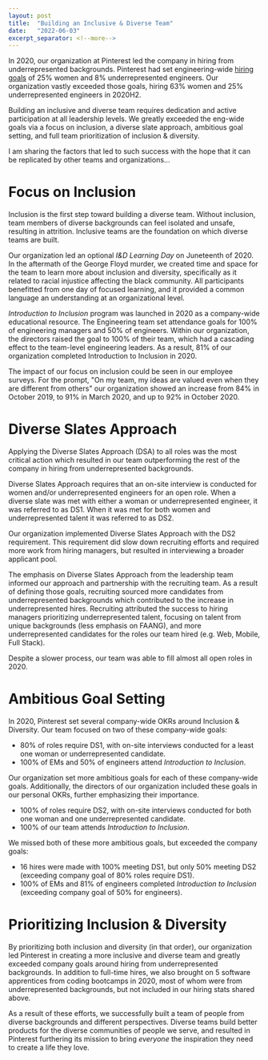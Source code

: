 ```yaml
---
layout: post
title:  "Building an Inclusive & Diverse Team"
date:   "2022-06-03"
excerpt_separator: <!--more-->
---
```


In 2020, our organization at Pinterest led the company in hiring from underrepresented backgrounds. Pinterest had set engineering-wide [hiring goals](https://newsroom.pinterest.com/en/post/diversity-report-2020) of 25% women and 8% underrepresented engineers. Our organization vastly exceeded those goals, hiring 63% women and 25% underrepresented engineers in 2020H2.

Building an inclusive and diverse team requires dedication and active participation at all leadership levels. We greatly exceeded the eng-wide goals via a focus on inclusion, a diverse slate approach, ambitious goal setting, and full team prioritization of inclusion & diversity.

I am sharing the factors that led to such success with the hope that it can be replicated by other teams and organizations...

<!--more-->

# Focus on Inclusion

Inclusion is the first step toward building a diverse team. Without inclusion, team members of diverse backgrounds can feel isolated and unsafe, resulting in attrition. Inclusive teams are the foundation on which diverse teams are built.

Our organization led an optional _I&D Learning Day_ on Juneteenth of 2020. In the aftermath of the George Floyd murder, we created time and space for the team to learn more about inclusion and diversity, specifically as it related to racial injustice affecting the black community. All participants benefitted from one day of focused learning, and it provided a common language an understanding at an organizational level.

_Introduction to Inclusion_ program was launched in 2020 as a company-wide educational resource. The Engineering team set attendance goals for 100% of engineering managers and 50% of engineers. Within our organization, the directors raised the goal to 100% of their team, which had a cascading effect to the team-level engineering leaders. As a result, 81% of our organization completed Introduction to Inclusion in 2020.

The impact of our focus on inclusion could be seen in our employee surveys. For the prompt, "On my team, my ideas are valued even when they are different from others" our organization showed an increase from 84% in October 2019, to 91% in March 2020, and up to 92% in October 2020.

# Diverse Slates Approach

Applying the Diverse Slates Approach (DSA) to all roles was the most critical action which resulted in our team outperforming the rest of the company in hiring from underrepresented backgrounds.

Diverse Slates Approach requires that an on-site interview is conducted for women and/or underrepresented engineers for an open role. When a diverse slate was met with either a woman or underrepresented engineer, it was referred to as DS1. When it was met for both women and underrepresented talent it was referred to as DS2.

Our organization implemented Diverse Slates Approach with the DS2 requirement. This requirement did slow down recruiting efforts and required more work from hiring managers, but resulted in interviewing a broader applicant pool.

The emphasis on Diverse Slates Approach from the leadership team informed our approach and partnership with the recruiting team. As a result of defining those goals, recruiting sourced more candidates from underrepresented backgrounds which contributed to the increase in underrepresented hires. Recruiting attributed the success to hiring managers prioritizing underrepresented talent, focusing on talent from unique backgrounds (less emphasis on FAANG), and more underrepresented candidates for the roles our team hired (e.g. Web, Mobile, Full Stack).

Despite a slower process, our team was able to fill almost all open roles in 2020.

# Ambitious Goal Setting

In 2020, Pinterest set several company-wide OKRs around Inclusion & Diversity. Our team focused on two of these company-wide goals:

* 80% of roles require DS1, with on-site interviews conducted for a least one woman or underrepresented candidate.
* 100% of EMs and 50% of engineers attend _Introduction to Inclusion_.

Our organization set more ambitious goals for each of these company-wide goals. Additionally, the directors of our organization included these goals in our personal OKRs, further emphasizing their importance.

* 100% of roles require DS2, with on-site interviews conducted for both one woman and one underrepresented candidate.
* 100% of our team attends _Introduction to Inclusion_.

We missed both of these more ambitious goals, but exceeded the company goals:

* 16 hires were made with 100% meeting DS1, but only 50% meeting DS2 (exceeding company goal of 80% roles require DS1).
* 100% of EMs and 81% of engineers completed _Introduction to Inclusion_ (exceeding company goal of 50% for engineers).

# Prioritizing Inclusion & Diversity

By prioritizing both inclusion and diversity (in that order), our organization led Pinterest in creating a more inclusive and diverse team and greatly exceeded company goals around hiring from underrepresented backgrounds. In addition to full-time hires, we also brought on 5 software apprentices from coding bootcamps in 2020, most of whom were from underrepresented backgrounds, but not included in our hiring stats shared above.

As a result of these efforts, we successfully built a team of people from diverse backgrounds and different perspectives. Diverse teams build better products for the diverse communities of people we serve, and resulted in Pinterest furthering its mission to bring _everyone_ the inspiration they need to create a life they love.
